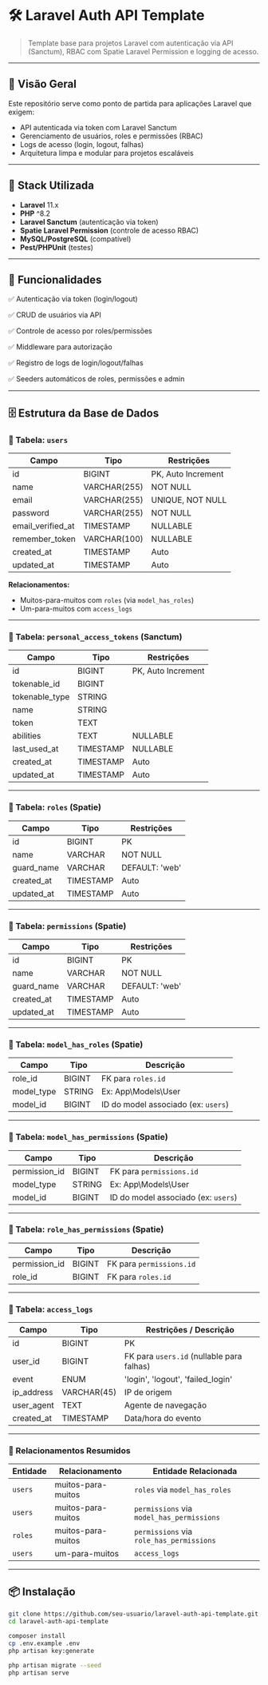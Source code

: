 # 🛠️ Laravel Auth API Template

> Template base para projetos Laravel com autenticação via API (Sanctum), RBAC com Spatie Laravel Permission e logging de acesso.

---

## 🚀 Visão Geral

Este repositório serve como ponto de partida para aplicações Laravel que exigem:

- API autenticada via token com Laravel Sanctum
- Gerenciamento de usuários, roles e permissões (RBAC)
- Logs de acesso (login, logout, falhas)
- Arquitetura limpa e modular para projetos escaláveis

---

## 🧱 Stack Utilizada

- **Laravel** 11.x
- **PHP** ^8.2
- **Laravel Sanctum** (autenticação via token)
- **Spatie Laravel Permission** (controle de acesso RBAC)
- **MySQL/PostgreSQL** (compatível)
- **Pest/PHPUnit** (testes)

---

## 🔐 Funcionalidades

✅ Autenticação via token (login/logout)

✅ CRUD de usuários via API

✅ Controle de acesso por roles/permissões

✅ Middleware para autorização

✅ Registro de logs de login/logout/falhas

✅ Seeders automáticos de roles, permissões e admin

---

## 🗄️ Estrutura da Base de Dados

### 🔹 Tabela: `users`

| Campo              | Tipo           | Restrições                    |
|--------------------|----------------|-------------------------------|
| id                 | BIGINT         | PK, Auto Increment            |
| name               | VARCHAR(255)   | NOT NULL                      |
| email              | VARCHAR(255)   | UNIQUE, NOT NULL              |
| password           | VARCHAR(255)   | NOT NULL                      |
| email_verified_at  | TIMESTAMP      | NULLABLE                      |
| remember_token     | VARCHAR(100)   | NULLABLE                      |
| created_at         | TIMESTAMP      | Auto                          |
| updated_at         | TIMESTAMP      | Auto                          |

**Relacionamentos:**  
- Muitos-para-muitos com `roles` (via `model_has_roles`)  
- Um-para-muitos com `access_logs`

---

### 🔹 Tabela: `personal_access_tokens` (Sanctum)

| Campo          | Tipo        | Restrições                  |
|----------------|-------------|-----------------------------|
| id             | BIGINT      | PK, Auto Increment          |
| tokenable_id   | BIGINT      |                             |
| tokenable_type | STRING      |                             |
| name           | STRING      |                             |
| token          | TEXT        |                             |
| abilities      | TEXT        | NULLABLE                    |
| last_used_at   | TIMESTAMP   | NULLABLE                    |
| created_at     | TIMESTAMP   | Auto                        |
| updated_at     | TIMESTAMP   | Auto                        |

---

### 🔹 Tabela: `roles` (Spatie)

| Campo      | Tipo         | Restrições       |
|------------|--------------|------------------|
| id         | BIGINT       | PK               |
| name       | VARCHAR      | NOT NULL         |
| guard_name | VARCHAR      | DEFAULT: 'web'   |
| created_at | TIMESTAMP    | Auto             |
| updated_at | TIMESTAMP    | Auto             |

---

### 🔹 Tabela: `permissions` (Spatie)

| Campo      | Tipo         | Restrições       |
|------------|--------------|------------------|
| id         | BIGINT       | PK               |
| name       | VARCHAR      | NOT NULL         |
| guard_name | VARCHAR      | DEFAULT: 'web'   |
| created_at | TIMESTAMP    | Auto             |
| updated_at | TIMESTAMP    | Auto             |

---

### 🔹 Tabela: `model_has_roles` (Spatie)

| Campo        | Tipo     | Descrição                            |
|--------------|----------|---------------------------------------|
| role_id      | BIGINT   | FK para `roles.id`                    |
| model_type   | STRING   | Ex: App\Models\User                   |
| model_id     | BIGINT   | ID do model associado (ex: `users`)   |

---

### 🔹 Tabela: `model_has_permissions` (Spatie)

| Campo           | Tipo     | Descrição                            |
|------------------|----------|---------------------------------------|
| permission_id    | BIGINT   | FK para `permissions.id`              |
| model_type       | STRING   | Ex: App\Models\User                   |
| model_id         | BIGINT   | ID do model associado (ex: `users`)   |

---

### 🔹 Tabela: `role_has_permissions` (Spatie)

| Campo           | Tipo     | Descrição                            |
|------------------|----------|---------------------------------------|
| permission_id    | BIGINT   | FK para `permissions.id`              |
| role_id          | BIGINT   | FK para `roles.id`                    |

---

### 🔹 Tabela: `access_logs`

| Campo       | Tipo         | Restrições / Descrição                            |
|-------------|--------------|---------------------------------------------------|
| id          | BIGINT       | PK                                                |
| user_id     | BIGINT       | FK para `users.id` (nullable para falhas)         |
| event       | ENUM         | 'login', 'logout', 'failed_login'                 |
| ip_address  | VARCHAR(45)  | IP de origem                                      |
| user_agent  | TEXT         | Agente de navegação                               |
| created_at  | TIMESTAMP    | Data/hora do evento                               |

---

### 🔁 Relacionamentos Resumidos

| Entidade         | Relacionamento             | Entidade Relacionada      |
|------------------|----------------------------|----------------------------|
| `users`          | muitos-para-muitos         | `roles` via `model_has_roles` |
| `users`          | muitos-para-muitos         | `permissions` via `model_has_permissions` |
| `roles`          | muitos-para-muitos         | `permissions` via `role_has_permissions` |
| `users`          | um-para-muitos             | `access_logs`             |


---

## 📦 Instalação

```bash
git clone https://github.com/seu-usuario/laravel-auth-api-template.git
cd laravel-auth-api-template

composer install
cp .env.example .env
php artisan key:generate

php artisan migrate --seed
php artisan serve
```
